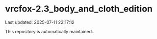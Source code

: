 # vrcfox-2.3_body_and_cloth_edition

Last updated: 2025-07-11 22:17:12

This repository is automatically maintained.

